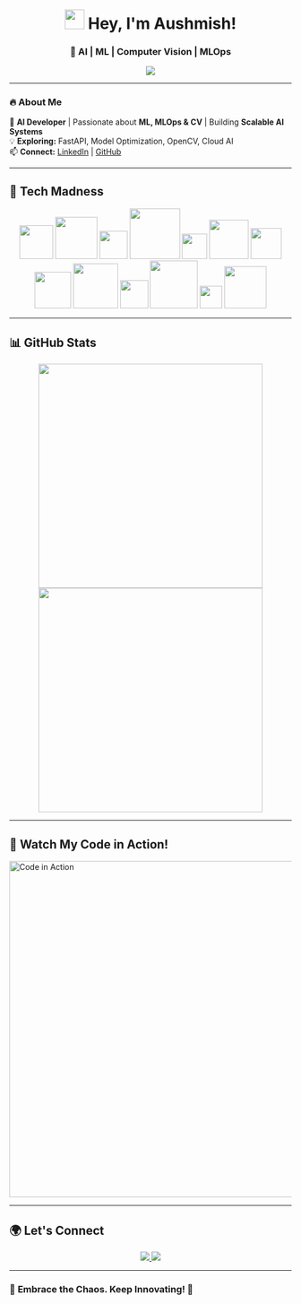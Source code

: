<h1 align="center">
  <img src="https://media.giphy.com/media/hvRJCLFzcasrR4ia7z/giphy.gif" width="35"> Hey, I'm Aushmish!
</h1>

<h3 align="center">🚀 AI | ML | Computer Vision | MLOps</h3>
<p align="center">
  <img src="https://readme-typing-svg.herokuapp.com?font=Fira+Code&size=22&pause=1000&color=FFA500&center=true&width=600&lines=AI+%7C+Machine+Learning+%7C+MLOps;Computer+Vision+%7C+Deep+Learning;Deploying+ML+Models+with+APIs" />
</p>

---

### 🔥 **About Me**
🚀 **AI Developer** | Passionate about **ML, MLOps & CV** | Building **Scalable AI Systems**  
💡 **Exploring:** FastAPI, Model Optimization, OpenCV, Cloud AI  
📫 **Connect:** [LinkedIn](https://linkedin.com/in/your-linkedin) | [GitHub](https://github.com/aushmish)  

---

## 🚀 **Tech Madness**
<p align="center">
  <img src="https://cdn.jsdelivr.net/gh/devicons/devicon/icons/python/python-original.svg" width="60" />
  <img src="https://cdn.jsdelivr.net/gh/devicons/devicon/icons/java/java-original.svg" width="75" />
  <img src="https://cdn.jsdelivr.net/gh/devicons/devicon/icons/cplusplus/cplusplus-original.svg" width="50" />
  <img src="https://cdn.jsdelivr.net/gh/devicons/devicon/icons/tensorflow/tensorflow-original.svg" width="90" />
  <img src="https://cdn.jsdelivr.net/gh/devicons/devicon/icons/opencv/opencv-original.svg" width="45" />
  <img src="https://cdn.jsdelivr.net/gh/devicons/devicon/icons/scikitlearn/scikitlearn-original.svg" width="70" />
  <img src="https://cdn.jsdelivr.net/gh/devicons/devicon/icons/numpy/numpy-original.svg" width="55" />
  <img src="https://cdn.jsdelivr.net/gh/devicons/devicon/icons/pytorch/pytorch-original.svg" width="65" />
  <img src="https://cdn.jsdelivr.net/gh/devicons/devicon/icons/docker/docker-original.svg" width="80" />
  <img src="https://cdn.jsdelivr.net/gh/devicons/devicon/icons/git/git-original.svg" width="50" />
  <img src="https://cdn.jsdelivr.net/gh/devicons/devicon/icons/github/github-original.svg" width="85" />
  <img src="https://cdn.jsdelivr.net/gh/devicons/devicon/icons/c/c-original.svg" width="40" />
  <img src="https://cdn.jsdelivr.net/gh/devicons/devicon/icons/pandas/pandas-original.svg" width="75" />
</p>

---

## 📊 **GitHub Stats**
<p align="center">
  <img src="https://github-readme-stats.vercel.app/api?username=aushmish&show_icons=true&theme=radical" width="400"/>
  <img src="https://github-readme-streak-stats.herokuapp.com/?user=aushmish&theme=radical" width="400"/>
</p>

---

## 🎥 **Watch My Code in Action!**  
<a href="https://github.com/aushmish/assets/video.mp4" target="_blank">
  <img src="https://github.com/aushmish/assets/code-preview.gif" width="600" alt="Code in Action">
</a>

---

## 🌍 **Let's Connect**
<p align="center">
  <a href="https://linkedin.com/in/your-linkedin" target="_blank">
    <img src="https://img.shields.io/badge/LinkedIn-0A66C2?style=for-the-badge&logo=linkedin&logoColor=white" />
  </a>
  <a href="https://github.com/aushmish" target="_blank">
    <img src="https://img.shields.io/badge/GitHub-181717?style=for-the-badge&logo=github&logoColor=white" />
  </a>
</p>

---

### 🎯 **Embrace the Chaos. Keep Innovating! 🚀**
